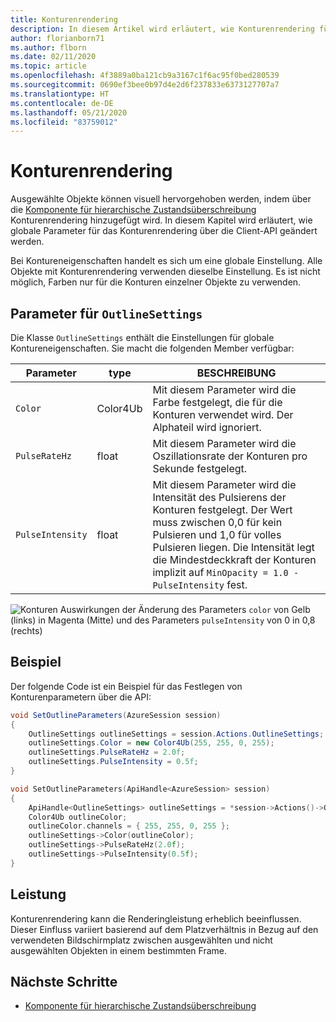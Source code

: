 ```yaml
---
title: Konturenrendering
description: In diesem Artikel wird erläutert, wie Konturenrendering für ausgewählte Objekte funktioniert.
author: florianborn71
ms.author: flborn
ms.date: 02/11/2020
ms.topic: article
ms.openlocfilehash: 4f3889a0ba121cb9a3167c1f6ac95f0bed280539
ms.sourcegitcommit: 0690ef3bee0b97d4e2d6f237833e6373127707a7
ms.translationtype: HT
ms.contentlocale: de-DE
ms.lasthandoff: 05/21/2020
ms.locfileid: "83759012"
---
```

# <a name="outline-rendering"></a>Konturenrendering

Ausgewählte Objekte können visuell hervorgehoben werden, indem über die [Komponente für hierarchische Zustandsüberschreibung](../../overview/features/override-hierarchical-state.md) Konturenrendering hinzugefügt wird. In diesem Kapitel wird erläutert, wie globale Parameter für das Konturenrendering über die Client-API geändert werden.

Bei Kontureneigenschaften handelt es sich um eine globale Einstellung. Alle Objekte mit Konturenrendering verwenden dieselbe Einstellung. Es ist nicht möglich, Farben nur für die Konturen einzelner Objekte zu verwenden.

## <a name="parameters-for-outlinesettings"></a>Parameter für `OutlineSettings`

Die Klasse `OutlineSettings` enthält die Einstellungen für globale Kontureneigenschaften. Sie macht die folgenden Member verfügbar:

| Parameter      | type    | BESCHREIBUNG                                             |
|----------------|---------|---------------------------------------------------------|
| `Color`          | Color4Ub | Mit diesem Parameter wird die Farbe festgelegt, die für die Konturen verwendet wird. Der Alphateil wird ignoriert.         |
| `PulseRateHz`    | float   | Mit diesem Parameter wird die Oszillationsrate der Konturen pro Sekunde festgelegt.|
| `PulseIntensity` | float   | Mit diesem Parameter wird die Intensität des Pulsierens der Konturen festgelegt. Der Wert muss zwischen 0,0 für kein Pulsieren und 1,0 für volles Pulsieren liegen. Die Intensität legt die Mindestdeckkraft der Konturen implizit auf `MinOpacity = 1.0 - PulseIntensity` fest. |

![Konturen](./media/outlines.png) Auswirkungen der Änderung des Parameters `color` von Gelb (links) in Magenta (Mitte) und des Parameters `pulseIntensity` von 0 in 0,8 (rechts)

## <a name="example"></a>Beispiel

Der folgende Code ist ein Beispiel für das Festlegen von Konturenparametern über die API:

```cs
void SetOutlineParameters(AzureSession session)
{
    OutlineSettings outlineSettings = session.Actions.OutlineSettings;
    outlineSettings.Color = new Color4Ub(255, 255, 0, 255);
    outlineSettings.PulseRateHz = 2.0f;
    outlineSettings.PulseIntensity = 0.5f;
}
```

```cpp
void SetOutlineParameters(ApiHandle<AzureSession> session)
{
    ApiHandle<OutlineSettings> outlineSettings = *session->Actions()->OutlineSettings();
    Color4Ub outlineColor;
    outlineColor.channels = { 255, 255, 0, 255 };
    outlineSettings->Color(outlineColor);
    outlineSettings->PulseRateHz(2.0f);
    outlineSettings->PulseIntensity(0.5f);
}
```

## <a name="performance"></a>Leistung

Konturenrendering kann die Renderingleistung erheblich beeinflussen. Dieser Einfluss variiert basierend auf dem Platzverhältnis in Bezug auf den verwendeten Bildschirmplatz zwischen ausgewählten und nicht ausgewählten Objekten in einem bestimmten Frame.

## <a name="next-steps"></a>Nächste Schritte

* [Komponente für hierarchische Zustandsüberschreibung](../../overview/features/override-hierarchical-state.md)
